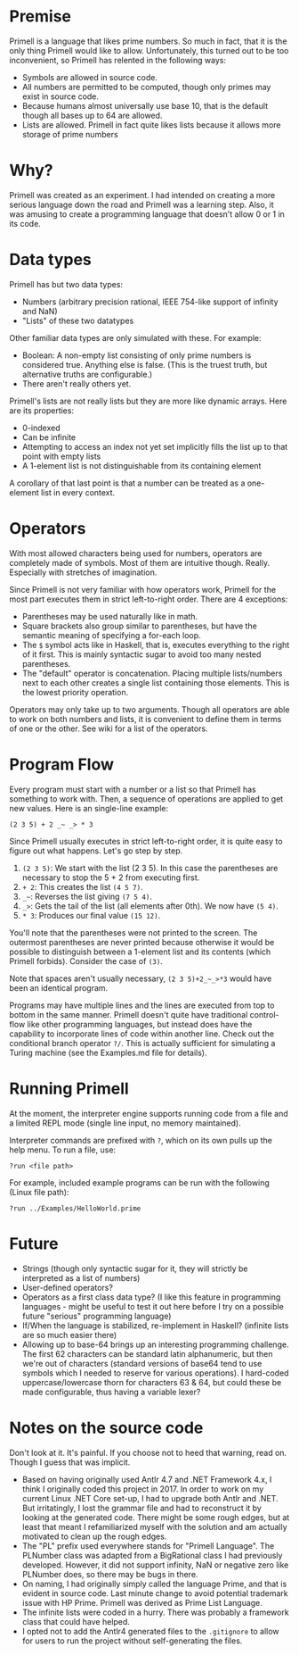 # Premise

Primell is a language that likes prime numbers. So much in fact, that it is the only thing Primell would like to allow. Unfortunately, this turned out to be too inconvenient, so Primell has relented in the following ways:

 - Symbols are allowed in source code.
 - All numbers are permitted to be computed, though only primes may exist in source code.
 - Because humans almost universally use base 10, that is the default though all bases up to 64 are allowed.
 - Lists are allowed. Primell in fact quite likes lists because it allows more storage of prime numbers

# Why? 

Primell was created as an experiment. I had intended on creating a more serious language down the road and Primell was a learning step. Also, it was amusing to create a programming language that doesn't allow 0 or 1 in its code.

# Data types

Primell has but two data types:

- Numbers (arbitrary precision rational, IEEE 754-like support of infinity and NaN)
- "Lists" of these two datatypes
	
Other familiar data types are only simulated with these. For example:
- Boolean: A non-empty list consisting of only prime numbers is considered true. Anything else is false. (This is the truest truth, but alternative truths are configurable.)
- There aren't really others yet.

Primell's lists are not really lists but they are more like dynamic arrays. Here are its properties:

- 0-indexed
- Can be infinite
- Attempting to access an index not yet set implicitly fills the list up to that point with empty lists
- A 1-element list is not distinguishable from its containing element

A corollary of that last point is that a number can be treated as a one-element list in every context.

# Operators

With most allowed characters being used for numbers, operators are completely made of symbols. Most of them are intuitive though. Really. Especially with stretches of imagination.

Since Primell is not very familiar with how operators work, Primell for the most part executes them in strict left-to-right order. There are 4 exceptions: 

- Parentheses may be used naturally like in math.
- Square brackets also group similar to parentheses, but have the semantic meaning of specifying a for-each loop.
- The `$` symbol acts like in Haskell, that is, executes everything to the right of it first. This is mainly syntactic sugar to avoid too many nested parentheses.
- The "default" operator is concatenation. Placing multiple lists/numbers next to each other creates a single list containing those elements. This is the lowest priority operation.

Operators may only take up to two arguments. Though all operators are able to work on both numbers and lists, it is convenient to define them in terms of one or the other. See wiki for a list of the operators.

# Program Flow #

Every program must start with a number or a list so that Primell has something to work with. Then, a sequence of operations are applied to get new values. Here is an single-line example:

    (2 3 5) + 2 _~ _> * 3 

Since Primell usually executes in strict left-to-right order, it is quite easy to figure out what happens. Let's go step by step.

 1. `(2 3 5)`: We start with the list (2 3 5). In this case the parentheses are necessary to stop the 5 + 2 from executing first.
 2. `+ 2`: This creates the list `(4 5 7)`.
 3. `_~`: Reverses the list giving `(7 5 4)`.
 4. `_>`: Gets the tail of the list (all elements after 0th). We now have `(5 4)`.
 5. `* 3`: Produces our final value `(15 12)`.

You'll note that the parentheses were not printed to the screen. The outermost parentheses are never printed because otherwise it would be possible to distinguish between a 1-element list and its contents (which Primell forbids). Consider the case of `(3)`.

Note that spaces aren't usually necessary, `(2 3 5)+2_~_>*3` would have been an identical program.

Programs may have multiple lines and the lines are executed from top to bottom in the same manner. Primell doesn't quite have traditional control-flow like other programming languages, but instead does have the capability to incorporate lines of code within another line. Check out the conditional branch operator `?/`. This is actually sufficient for simulating a Turing machine (see the Examples.md file for details).

# Running Primell #

At the moment, the interpreter engine supports running code from a file and a limited REPL mode (single line input, no memory maintained).

Interpreter commands are prefixed with `?`, which on its own pulls up the help menu. To run a file, use:

    ?run <file path>

For example, included example programs can be run with the following (Linux file path):

    ?run ../Examples/HelloWorld.prime

# Future #

 - Strings (though only syntactic sugar for it, they will strictly be interpreted as a list of numbers)
 - User-defined operators?
 - Operators as a first class data type? (I like this feature in programming languages - might be useful to test it out here before I try on a possible future "serious" programming language)
 - If/When the language is stabilized, re-implement in Haskell? (infinite lists are so much easier there)
 - Allowing up to base-64 brings up an interesting programming challenge. The first 62 characters can be standard latin alphanumeric, but then we're out of characters (standard versions of base64 tend to use symbols which I needed to reserve for various operations). I hard-coded uppercase/lowercase thorn for characters 63 & 64, but could these be made configurable, thus having a variable lexer?

# Notes on the source code #

Don't look at it. It's painful. If you choose not to heed that warning, read on. Though I guess that was implicit.

- Based on having originally used Antlr 4.7 and .NET Framework 4.x, I think I originally coded this project in 2017. In order to work on my current Linux .NET Core set-up, I had to upgrade both Antlr and .NET. But irritatingly, I lost the grammar file and had to reconstruct it by looking at the generated code. There might be some rough edges, but at least that meant I refamiliarized myself with the solution and am actually motivated to clean up the rough edges.
- The "PL" prefix used everywhere stands for "Primell Language". The PLNumber class was adapted from a BigRational class I had previously developed. However, it did not support infinity, NaN or negative zero like PLNumber does, so there may be bugs in there.
- On naming, I had originally simply called the language Prime, and that is evident in source code. Last minute change to avoid potential trademark issue with HP Prime. Primell was derived as Prime List Language.
- The infinite lists were coded in a hurry. There was probably a framework class that could have helped.
- I opted not to add the Antlr4 generated files to the `.gitignore` to allow for users to run the project without self-generating the files.
